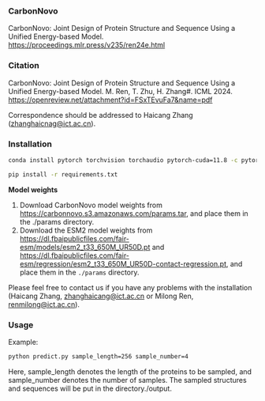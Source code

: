 
###  CarbonNovo
CarbonNovo: Joint Design of Protein Structure and Sequence Using a Unified Energy-based Model.
<https://proceedings.mlr.press/v235/ren24e.html> 

### Citation
CarbonNovo: Joint Design of Protein Structure and Sequence Using a Unified Energy-based Model. M. Ren, T. Zhu, H. Zhang#. ICML 2024. https://openreview.net/attachment?id=FSxTEvuFa7&name=pdf


Correspondence should be addressed to Haicang Zhang (zhanghaicnag@ict.ac.cn).

### Installation
```bash
conda install pytorch torchvision torchaudio pytorch-cuda=11.8 -c pytorch -c nvidia

pip install -r requirements.txt

```
**Model weights**
1. Download CarbonNovo model weights from <https://carbonnovo.s3.amazonaws.com/params.tar>, and place them in the ./params directory.
2. Download the ESM2 model weights from <https://dl.fbaipublicfiles.com/fair-esm/models/esm2_t33_650M_UR50D.pt> and <https://dl.fbaipublicfiles.com/fair-esm/regression/esm2_t33_650M_UR50D-contact-regression.pt>, and place them in the `./params` directory. 


Please feel free to contact us if you have any problems with the installation (Haicang Zhang, zhanghaicang@ict.ac.cn or Milong Ren, renmilong@ict.ac.cn).
### Usage
Example:
```bash
python predict.py sample_length=256 sample_number=4
```
Here, sample_length denotes the length of the proteins to be sampled, and sample_number denotes the number of samples. The sampled structures and sequences will be put in the directory./output.

